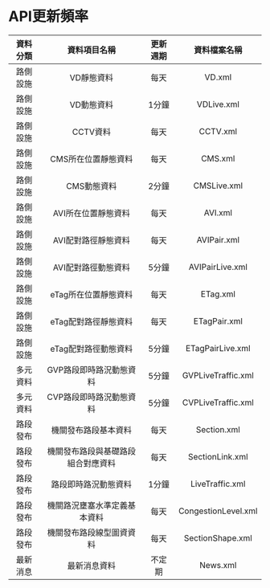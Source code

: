# API更新頻率

| 資料分類 | 資料項目名稱 | 更新週期 | 資料檔案名稱 |
| :---: | :---: | :---: | :---: |
| 路側設施 | VD靜態資料 | 每天 | VD.xml |
| 路側設施 | VD動態資料 | 1分鐘 | VDLive.xml |
| 路側設施 | CCTV資料 | 每天 | CCTV.xml |
| 路側設施 | CMS所在位置靜態資料 | 每天 | CMS.xml |
| 路側設施 | CMS動態資料 | 2分鐘 | CMSLive.xml |
| 路側設施 | AVI所在位置靜態資料 | 每天 | AVI.xml |
| 路側設施 | AVI配對路徑靜態資料 | 每天 | AVIPair.xml |
| 路側設施 | AVI配對路徑動態資料 | 5分鐘 | AVIPairLive.xml |
| 路側設施 | eTag所在位置靜態資料 | 每天 | ETag.xml |
| 路側設施 | eTag配對路徑靜態資料 | 每天 | ETagPair.xml |
| 路側設施 | eTag配對路徑動態資料 | 5分鐘 | ETagPairLive.xml |
| 多元資料 | GVP路段即時路況動態資料 | 5分鐘 | GVPLiveTraffic.xml |
| 多元資料 | CVP路段即時路況動態資料 | 5分鐘 | CVPLiveTraffic.xml |
| 路段發布 | 機關發布路段基本資料 | 每天 | Section.xml |
| 路段發布 | 機關發布路段與基礎路段組合對應資料 | 每天 | SectionLink.xml |
| 路段發布 | 路段即時路況動態資料 | 1分鐘 | LiveTraffic.xml |
| 路段發布 | 機關路況壅塞水準定義基本資料 | 每天 | CongestionLevel.xml |
| 路段發布 | 機關發布路段線型圖資資料 | 每天 | SectionShape.xml |
| 最新消息 | 最新消息資料 | 不定期 | News.xml |

